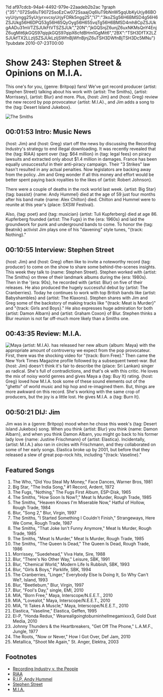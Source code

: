 ?id af97cdcb-94a4-4492-979e-22aadeb2b2ac
?graph {"35":"072Ss6IuT9072SsoEzCw072SsaajOq6IuT9bNnW5gqUbKyUrjy86BOvyUrjyngg25yUrjyrxvcsyUrjyFDRk5ngg25","I7":"3koZSg56H6BMSD4g56H6ZSJUkg56H6DPQ53g56H65QyOyg56H65SvqTg56H6BMSD4mh8CpZSJUkgAADu31mVTZSJUkFtVTSZSJUk","20N":"jkGQSnjZ6unjZ6uxNKMsQnY4EnjZ6ugMit6jkGQS97qipjkGQS97qipX6cfdBHm1GgMit6","2BX":"TSH3DfTX2LZSJUkfTX2LLzIjSZSJUkLzIjSWfnBjWfnBjnjZ6uTSH3DWfnBjTSH3Dc5MNu"}
?pubdate 2010-07-23T00:00

# Show 243: Stephen Street & Opinions on M.I.A.
This one's for you, {genre: Britpop} fans! We've got record producer {artist: Stephen Street} talking about his work with {artist: The Smiths}, {artist: Morrissey}, {artist: Blur} and more. Plus, {host: Jim} and {host: Greg} review the new record by pop provocateur {artist: M.I.A}., and Jim adds a song to the {tag: Desert Island Jukebox}.

![The Smiths](https://static.soundopinions.org/images/2010/stephenstreet.jpg)

## 00:01:53 Intro: Music News
{host: Jim} and {host: Greg} start off the news by discussing the Recording Industry's strategy to end illegal downloading. It was recently revealed that the {tag: RIAA} spent over {tag: $64 million} in {tag: legal fees} on piracy lawsuits and extracted only about $1.4 million in damages. France has been equally unsuccessful in their anti-piracy campaign. Their "3 Strikes" law hasn't resulted in any actual penalties. Now legislators are backing away from the policy. Jim and Greg wonder if all this money and effort would be better spent paying back royalties to the likes of {artist: Robert Johnson}.

There were a couple of deaths in the rock world last week. {artist: Big Star} {tag: bassist} {name: Andy Hummel} died at the age of 59 just four months after his band mate {name: Alex Chilton} died. Chilton and Hummel were to reunite at this year's {place: SXSW Festival}. 

Also, {tag: poet} and {tag: musician} {artist: Tuli Kupferberg} died at age 86. Kupferberg founded {artist: The Fugs} in the {era: 1960s} and laid the groundwork for punk and underground bands to come. To honor the {tag: Beatnik} activist Jim plays one of his "davening" style tunes, "{track: Nothing}."

## 00:10:55 Interview: Stephen Street
{host: Jim} and {host: Greg} often like to invite a noteworthy record {tag: producer} to come on the show to share some behind-the-scenes insights. This week they talk to {name: Stephen Street}. Stephen worked with {artist: The Smiths} on three of their landmark albums during the {era: 1980s}. Then in the '{era: 90s}, he recorded with {artist: Blur} on five of their releases. He also produced the hugely successful debut by {artist: The Cranberries}. Today he continues to work with top British bands like {artist: Babyshambles} and {artist: The Klaxons}. Stephen shares with Jim and Greg some of the backstory of making tracks like "{track: Meat is Murder}" and "{track: Girls and Boys}." He also expresses huge admiration for both {artist: Damon Albarn} and {artist: Graham Coxon} of Blur. Stephen thinks a Blur reunion is not far off-much more likely than a Smiths one.

## 00:43:35 Review: M.I.A.
![Maya](https://static.soundopinions.org/assets/243/20N0.jpg)
{artist: M.I.A}. has released her new album {album: Maya} with the appropriate amount of controversy we expect from the pop provocateur. First, there was the shocking video for "{track: Born Free}." Then came the New York Times Magazine profile followed by a subsequent tweet-war. But {host: Jim} doesn't think it's fair to describe the {place: Sri Lankan} singer as radical. She's full of contradictions, and that's ok with this critic. He loves the mix of noisy world genres and gives Maya a {tag: Buy It} rating. {host: Greg} loved how M.I.A. took some of these sound elements out of the "ghetto" of world music and hip hop and re-imagined them. But, things are more awkward on this record. She's working with the same crop of producers, but the joy is a little lost. He gives M.I.A. a {tag: Burn It}.

## 00:50:21 DIJ: Jim 
Jim was in a {genre: Britpop} mood when he chose this week's {tag: Desert Island Jukebox} song. When you think {artist: Blur} you think {name: Damon Albarn}, and when you think Damon Albarn, you might go back to his former lady love {name: Justine Frischmann} of {artist: Elastica}. Incidentally, {artist: M.I.A.} also ran in circles with Frischmann, and they collaborated on some of her early songs. Elastica broke up by 2001, but before that they released a slew of great pop-rock hits, including "{track: Vaseline}." 

## Featured Songs
1. The Who, "Did You Steal My Money," Face Dances, Warner Bros, 1981
2. Big Star, "The India Song," #1 Record, Ardent, 1972
3. The Fugs, "Nothing," The Fugs First Album, ESP-Disk, 1965
4. The Smiths, "How Soon Is Now?," Meat Is Murder, Rough Trade, 1985
5. The Smiths, "Heaven Knows I'm Miserable Now," Hatful of Hollow, Rough Trade, 1984
6. Blur, "Song 2," Blur, Virgin, 1997
7. The Smiths, "I Started Something I Couldn't Finish," Strangeways, Here We Come, Rough Trade, 1987
8. The Smiths, "That Joke Isn't Funny Anymore," Meat Is Murder, Rough Trade, 1985
9. The Smiths, "Meat Is Murder," Meat Is Murder, Rough Trade, 1985
10. The Smiths, "The Queen Is Dead," The Queen Is Dead, Rough Trade, 1986
11. Morrissey, "Suedehead," Viva Hate, Sire, 1988
12. Blur, "There's No Other Way," Leisure, SBK, 1991
13. Blur, "Chemical World," Modern Life Is Rubbish, SBK, 1993
14. Blur, "Girls & Boys," Parklife, SBK, 1994
15. The Cranberries, "Linger," Everybody Else Is Doing It, So Why Can't We?, Island, 1993
16. Blur, "Beetlebum," Blur, Virgin, 1997
17. Blur, "Fool's Day," single, EMI, 2010
18. MIA, "Born Free," Maya, Interscope/N.E.E.T., 2010
19. MIA, "Lovealot," Maya, Interscope/N.E.E.T., 2010
20. MIA, "It Takes A Muscle," Maya, Interscope/N.E.E.T., 2010
21. Elastica, "Vaseline," Elastica, Geffen, 1995
22. El-P, "Honda Redux," Weareallgoingtoburninhellmegamixxx3, Gold Dust Media, 2010
23. Johnny Thunders & the Heartbreakers, "Get Off The Phone," L.A.M.F., Jungle, 1977
24. The Roots, "Now or Never," How I Got Over, Def Jam, 2010
25. Metallica, "Shoot Me Again," St. Anger, Elektra, 2003

## Footnotes
- [Recording Industry v. the People](http://recordingindustryvspeople.blogspot.com/2010/07/ha-ha-ha-ha-ha-riaa-paid-its-lawyers.html)
- [RIAA](http://www.riaa.com/)
- [R.I.P. Andy Hummel](http://www.avclub.com/article/rip-big-star-bassist-andy-hummel-43271)
- [Stephen Street](http://www.stephenstreet.net/)
- [M.I.A.](http://www.miauk.com/matangi)
